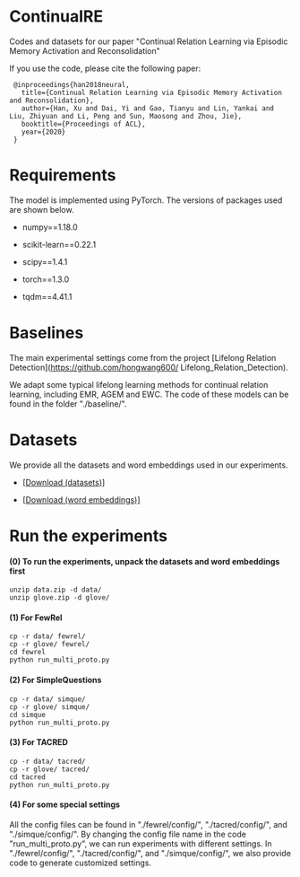 # ContinualRE




Codes and datasets for our paper "Continual Relation Learning via Episodic Memory Activation and Reconsolidation"

If you use the code, please cite the following paper:

```
 @inproceedings{han2018neural,
   title={Continual Relation Learning via Episodic Memory Activation and Reconsolidation},
   author={Han, Xu and Dai, Yi and Gao, Tianyu and Lin, Yankai and Liu, Zhiyuan and Li, Peng and Sun, Maosong and Zhou, Jie},
   booktitle={Proceedings of ACL},
   year={2020}
 }
```

Requirements
==========

The model is implemented using PyTorch. The versions of packages used are shown below.


*	numpy==1.18.0

*	scikit-learn==0.22.1

*	scipy==1.4.1

*	torch==1.3.0

*	tqdm==4.41.1



Baselines
==========

The main experimental settings come from the project [Lifelong Relation Detection](https://github.com/hongwang600/ Lifelong_Relation_Detection).

We adapt some typical lifelong learning methods for continual relation learning, including EMR, AGEM and EWC. The code of these models can be found in the folder "./baseline/".



Datasets
==========

We provide all the datasets and word embeddings used in our experiments.

+ [[Download (datasets)]](https://cloud.tsinghua.edu.cn/f/75578dfc8d974cd98c58/?dl=1)

+ [[Download (word embeddings)]](https://cloud.tsinghua.edu.cn/f/199f28bf2ca24df49866/?dl=1)


Run the experiments
==========

#### (0) To run the experiments, unpack the datasets and word embeddings first

```
unzip data.zip -d data/
unzip glove.zip -d glove/
```

#### (1) For FewRel

```
cp -r data/ fewrel/
cp -r glove/ fewrel/
cd fewrel
python run_multi_proto.py
```

#### (2) For SimpleQuestions

```
cp -r data/ simque/
cp -r glove/ simque/
cd simque
python run_multi_proto.py
```

#### (3) For TACRED

```
cp -r data/ tacred/
cp -r glove/ tacred/
cd tacred
python run_multi_proto.py
```

#### (4) For some special settings

All the config files can be found in "./fewrel/config/", "./tacred/config/", and  "./simque/config/". By changing the config file name in the code "run\_multi\_proto.py", we can run experiments with different settings. In "./fewrel/config/", "./tacred/config/", and  "./simque/config/", we also provide code to generate customized settings.

